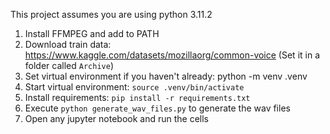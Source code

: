 This project assumes you are using python 3.11.2
1. Install FFMPEG and add to PATH
2. Download train data: https://www.kaggle.com/datasets/mozillaorg/common-voice (Set it in a folder called `Archive`)
3. Set virtual environment if you haven't already: python -m venv .venv
4. Start virtual environment: `source .venv/bin/activate`
5. Install requirements: `pip install -r requirements.txt`
6. Execute `python generate_wav_files.py` to generate the wav files
7. Open any jupyter notebook and run the cells
